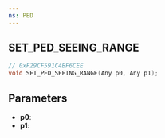 ```yaml
---
ns: PED
---
```

## SET_PED_SEEING_RANGE

```c
// 0xF29CF591C4BF6CEE
void SET_PED_SEEING_RANGE(Any p0, Any p1);
```

## Parameters
* **p0**:
* **p1**:
